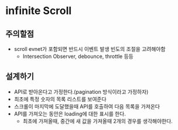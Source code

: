 # infinite Scroll

## 주의할점

- scroll evnet가 포함되면 반드시 이벤트 발생 빈도의 조절을 고려해야함
    - Intersection Observer, debounce, throttle 등등

## 설계하기

- API로 받아온다고 가정한다.(pagination 방식이라고 가정하자)
- 최초에 특정 숫자의 목록 리스트를 보여준다
- 스크롤이 마지막에 도달했을때 API를 호출하여 다음 목록을 가져온다
- API를 가져오는 동안은 loading에 대한 표시를 한다.
    - 최초에 가져올때, 중간에 새 값을 가져올때 2개의 경우를 생각해야한다.